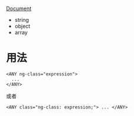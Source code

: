 [Document](https://docs.angularjs.org/api/ng/directive/ngClass)

- string
- object
- array

# 用法
```
<ANY ng-class="expression">
  ...
</ANY>
```

或者

`<ANY class="ng-class: expression;"> ... </ANY>`
